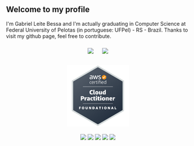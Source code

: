## Welcome to my profile

I'm Gabriel Leite Bessa and I'm actually graduating in Computer Science at Federal University of Pelotas (in portuguese: UFPel) - RS - Brazil. Thanks to visit my github page, feel free to contribute.

<div align="center">
    <img height="200em" style="margin:10px;" src="https://github-readme-stats.vercel.app/api?username=glbessa&show_icons=true&theme=dark"/>
    <img height="200em" style="margin:10px;" src="https://github-readme-stats.vercel.app/api/top-langs/?username=glbessa&layout=compact&theme=dark&hide=jupyter%20notebook"/>
</div>

<br>

<div align="center">
    <img width="170" height="170" src="assets/aws-certified-cloud-practitioner.png">
</div>

<br>

<div align="center">
    <a href="https://github.com/glbessa"><img src="https://img.shields.io/badge/-Github-%230077B5?style=for-the-badge&logo=github&logoColor=black"></a>
    <a href="https://glbessa.github.io/"><img src="https://img.shields.io/badge/-Website-%230077B5?style=for-the-badge&logo=githubpages&logoColor=black"></a>
    <a href="mailto:gabrielleitebessa@gmail.com"><img src="https://img.shields.io/badge/-Gmail-%230077B5?style=for-the-badge&logo=gmail"></a>
    <a href="https://www.linkedin.com/in/gabrielleitebessa/"><img src="https://img.shields.io/badge/-LinkedIn-%230077B5?style=for-the-badge&logo=linkedin&logoColor=white"></a>
    <a href=""><img src="https://img.shields.io/badge/-Discord-%230077B5?style=for-the-badge&logo=discord&logoColor=white"></a>
</div>
